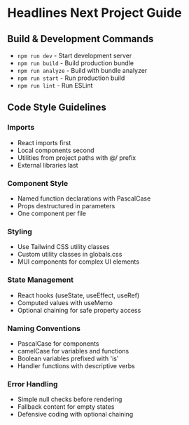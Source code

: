 # Headlines Next Project Guide

## Build & Development Commands
- `npm run dev` - Start development server
- `npm run build` - Build production bundle
- `npm run analyze` - Build with bundle analyzer
- `npm run start` - Run production build
- `npm run lint` - Run ESLint

## Code Style Guidelines

### Imports
- React imports first
- Local components second
- Utilities from project paths with @/ prefix
- External libraries last

### Component Style
- Named function declarations with PascalCase
- Props destructured in parameters
- One component per file

### Styling
- Use Tailwind CSS utility classes
- Custom utility classes in globals.css
- MUI components for complex UI elements

### State Management
- React hooks (useState, useEffect, useRef)
- Computed values with useMemo
- Optional chaining for safe property access

### Naming Conventions
- PascalCase for components
- camelCase for variables and functions
- Boolean variables prefixed with 'is'
- Handler functions with descriptive verbs

### Error Handling
- Simple null checks before rendering
- Fallback content for empty states
- Defensive coding with optional chaining